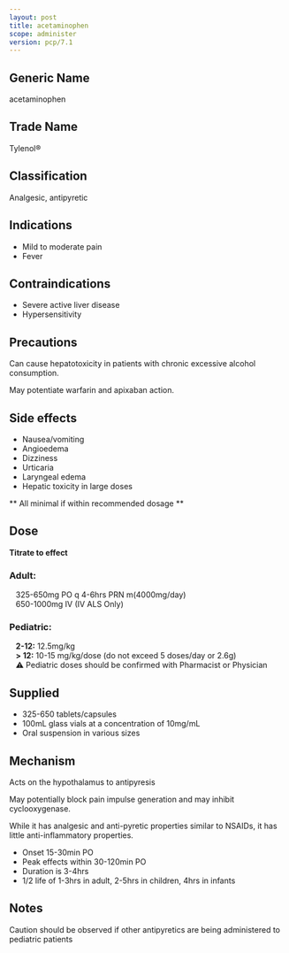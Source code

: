 ```yaml
---
layout: post
title: acetaminophen
scope: administer
version: pcp/7.1
---
```


## Generic Name

acetaminophen

## Trade Name

Tylenol®

## Classification

Analgesic, antipyretic

## Indications

- Mild to moderate pain
- Fever

## Contraindications

- Severe active liver disease
- Hypersensitivity

## Precautions

Can cause hepatotoxicity in patients with chronic excessive alcohol consumption.

May potentiate warfarin and apixaban action.

## Side effects

- Nausea/vomiting
- Angioedema
- Dizziness
- Urticaria
- Laryngeal edema
- Hepatic toxicity in large doses

** All minimal if within recommended dosage **

## Dose

**Titrate to effect**

### Adult:  
&nbsp;&nbsp; 325-650mg PO q 4-6hrs PRN m(4000mg/day)  
&nbsp;&nbsp; 650-1000mg IV (IV ALS Only)

### Pediatric:
&nbsp;&nbsp; **2-12:** 12.5mg/kg   
&nbsp;&nbsp; **> 12:** 10-15 mg/kg/dose (do not exceed 5 doses/day or 2.6g)    
&nbsp;&nbsp; ⚠️ Pediatric doses should be confirmed with Pharmacist or Physician

## Supplied

- 325-650 tablets/capsules
- 100mL glass vials at a concentration of 10mg/mL
- Oral suspension in various sizes

## Mechanism

Acts on the hypothalamus to antipyresis

May potentially block pain impulse generation and may inhibit cyclooxygenase.

While it has analgesic and anti-pyretic properties similar to NSAIDs, it has little anti-inflammatory properties.

- Onset 15-30min PO
- Peak effects within 30-120min PO
- Duration is 3-4hrs
- 1/2 life of 1-3hrs in adult, 2-5hrs in children, 4hrs in infants

## Notes

Caution should be observed if other antipyretics are being administered to pediatric patients
